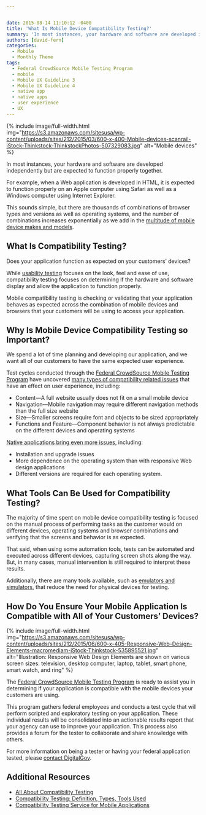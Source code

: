 ```yaml
---


date: 2015-08-14 11:10:12 -0400
title: 'What Is Mobile Device Compatibility Testing?'
summary: 'In most instances, your hardware and software are developed independently but are expected to function properly together. For example, when a Web application is developed in HTML, it is expected to function properly on an Apple computer using Safari as well as a Windows computer using Internet Explorer. This sounds simple, but there are thousands'
authors: [david-fern]
categories:
  - Mobile
  - Monthly Theme
tags:
  - Federal CrowdSource Mobile Testing Program
  - mobile
  - Mobile UX Guideline 3
  - Mobile UX Guideline 4
  - native app
  - native apps
  - user experience
  - UX
---
```



{% include image/full-width.html img="https://s3.amazonaws.com/sitesusa/wp-content/uploads/sites/212/2015/03/600-x-400-Mobile-devices-scanrail-iStock-Thinkstock-ThinkstockPhotos-507329083.jpg" alt="Mobile devices" %} 

In most instances, your hardware and software are developed independently but are expected to function properly together.

For example, when a Web application is developed in HTML, it is expected to function properly on an Apple computer using Safari as well as a Windows computer using Internet Explorer.

This sounds simple, but there are thousands of combinations of browser types and versions as well as operating systems, and the number of combinations increases exponentially as we add in the [multitude of mobile device makes and models](https://crossbrowsertesting.com/browsers).

## What Is Compatibility Testing?

Does your application function as expected on your customers&#8217; devices?

While [usability testing](https://www.WHATEVER/2015/03/19/getting-started-with-usability-testing/) focuses on the look, feel and ease of use, compatibility testing focuses on determining if the hardware and software display and allow the application to function properly.

Mobile compatibility testing is checking or validating that your application behaves as expected across the combination of mobile devices and browsers that your customers will be using to access your application.

## Why Is Mobile Device Compatibility Testing so Important?

We spend a lot of time planning and developing our application, and we want all of our customers to have the same expected user experience.

Test cycles conducted through the [Federal CrowdSource Mobile Testing Program](https://www.WHATEVER/services/mobile-application-testing-program/) have uncovered [many types of compatibility related issues](https://www.WHATEVER/2015/02/24/trends-on-tuesday-mobile-web-lessons-from-the-crowdsource-mobile-testing-program/) that have an effect on user experience, including:

  * Content—A full website usually does not fit on a small mobile device
  * Navigation—Mobile navigation may require different navigation methods than the full size website
  * Size—Smaller screens require font and objects to be sized appropriately
  * Functions and Feature—Component behavior is not always predictable on the different devices and operating systems

[Native applications bring even more issues](https://www.WHATEVER/2015/06/16/trends-on-tuesday-native-app-lessons-from-the-crowdsource-mobile-testing-program/), including:

  * Installation and upgrade issues
  * More dependence on the operating system than with responsive Web design applications
  * Different versions are required for each operating system.

## What Tools Can Be Used for Compatibility Testing?

The majority of time spent on mobile device compatibility testing is focused on the manual process of performing tasks as the customer would on different devices, operating systems and browser combinations and verifying that the screens and behavior is as expected.

That said, when using some automation tools, tests can be automated and executed across different devices, capturing screen shots along the way. But, in many cases, manual intervention is still required to interpret these results.

Additionally, there are many tools available, such as [emulators and simulators](https://www.WHATEVER/2015/06/09/the-emulator-dilemma-can-mobile-device-testing-be-completed-without-mobile-devices/), that reduce the need for physical devices for testing.

## How Do You Ensure Your Mobile Application Is Compatible with All of Your Customers’ Devices? 
{% include image/full-width.html img="https://s3.amazonaws.com/sitesusa/wp-content/uploads/sites/212/2015/06/600-x-405-Responsive-Web-Design-Elements-macromediam-iStock-Thinkstock-535895521.jpg" alt="Illustration: Responsive Web Design Elements are shown on various screen sizes: television, desktop computer, laptop, tablet, smart phone, smart watch, and ring" %} 

The [Federal CrowdSource Mobile Testing Program](https://www.WHATEVER/services/mobile-application-testing-program/) is ready to assist you in determining if your application is compatible with the mobile devices your customers are using.

This program gathers federal employees and conducts a test cycle that will perform scripted and exploratory testing on your application. These individual results will be consolidated into an actionable results report that your agency can use to improve your application. This process also provides a forum for the tester to collaborate and share knowledge with others.

For more information on being a tester or having your federal application tested, please [contact DigitalGov](https://www.WHATEVER/contact-us/).

## Additional Resources

  * [All About Compatibility Testing](http://www.guru99.com/compatibility-testing.html)
  * [Compatibility Testing: Definition, Types, Tools Used](http://jobsandnewstoday.blogspot.com/2013/07/compatibility-testing-definition-types.html)
  * [Compatibility Testing Service for Mobile Applications](http://www.researchgate.net/publication/274370752_Compatibility_Testing_Service_for_Mobile_Applications)